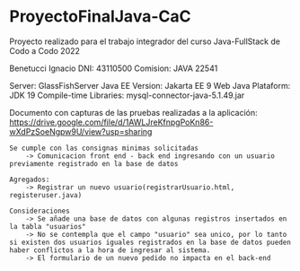 # ProyectoFinalJava-CaC

Proyecto realizado para el trabajo integrador del curso Java-FullStack de Codo a Codo 2022

Benetucci Ignacio
DNI: 43110500
Comision: JAVA 22541

Server: GlassFishServer
Java EE Version: Jakarta EE 9 Web
Java Plataform: JDK 19
Compile-time Libraries: mysql-connector-java-5.1.49.jar

Documento con capturas de las pruebas realizadas a la aplicación: https://drive.google.com/file/d/1AWLJreKfnpgPoKn86-wXdPzSoeNgpw9U/view?usp=sharing

	Se cumple con las consignas minimas solicitadas
		-> Comunicacion front end - back end ingresando con un usuario previamente registrado en la base de datos

	Agregados:
		-> Registrar un nuevo usuario(registrarUsuario.html, registeruser.java)
	
	Consideraciones
		-> Se añade una base de datos con algunas registros insertados en la tabla "usuarios"
		-> No se contempla que el campo "usuario" sea unico, por lo tanto si existen dos usuarios iguales registrados en la base de datos pueden haber conflictos a la hora de ingresar al sistema.
		-> El formulario de un nuevo pedido no impacta en el back-end